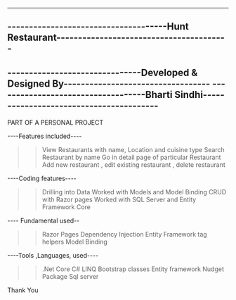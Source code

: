 ----------------------------------------------------------------------------------------
-------------------------------------Hunt Restaurant----------------------------------------
----------------------------------------------------------------------------------------
-------------------------------Developed & Designed By----------------------------------
-----------------------------------Bharti Sindhi----------------------------------------
----------------------------------------------------------------------------------------

PART OF A PERSONAL PROJECT

----Features included----
>> View Restaurants with name, Location and cuisine type
>> Search Restaurant by name
>> Go in detail page of particular Restaurant
>> Add new restaurant , edit existing restaurant , delete restaurant

----Coding features----
>> Drilling into Data
>> Worked with Models and Model Binding
>> CRUD with Razor pages
>>  Worked with SQL Server and Entity Framework Core

---- Fundamental used--
>> Razor Pages
>> Dependency Injection
>> Entity Framework
>> tag helpers
>> Model Binding

----Tools ,Languages, used----
>> .Net Core
>> C# 
>> LINQ
>> Bootstrap classes
>> Entity framework
>> Nudget Package
>> Sql server

Thank You
